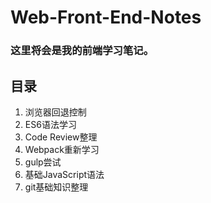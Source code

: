 # Web-Front-End-Notes
### 这里将会是我的前端学习笔记。

## 目录

1. 浏览器回退控制
2. ES6语法学习
3. Code Review整理
4. Webpack重新学习
5. gulp尝试
6. 基础JavaScript语法
7. git基础知识整理
